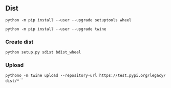 ## Dist
`python -m pip install --user --upgrade setuptools wheel`

`python -m pip install --user --upgrade twine`

### Create dist
`python setup.py sdist bdist_wheel`


### Upload
`pythono -m twine upload --repository-url https://test.pypi.org/legacy/ dist/*`
``